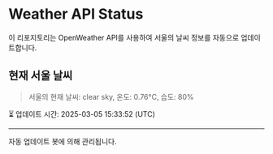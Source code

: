 
# Weather API Status

이 리포지토리는 OpenWeather API를 사용하여 서울의 날씨 정보를 자동으로 업데이트합니다.

## 현재 서울 날씨
> 서울의 현재 날씨: clear sky, 온도: 0.76°C, 습도: 80%

⏳ 업데이트 시간: 2025-03-05 15:33:52 (UTC)

---
자동 업데이트 봇에 의해 관리됩니다.

